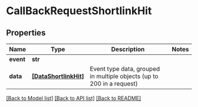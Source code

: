 # CallBackRequestShortlinkHit


## Properties
Name | Type | Description | Notes
------------ | ------------- | ------------- | -------------
**event** | **str** |  | 
**data** | [**[DataShortlinkHit]**](DataShortlinkHit.md) | Event type data, grouped in multiple objects (up to 200 in a request) | 


[[Back to Model list]](../../README.md#models) [[Back to API list]](../../README.md#available-methods) [[Back to README]](../../README.md)


